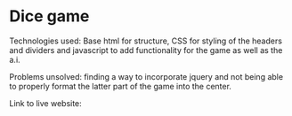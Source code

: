 # Dice game
 
 Technologies used: Base html for structure, CSS for styling of the headers and dividers and javascript to add functionality for the game as well as the a.i.
 
 Problems unsolved: finding a way to incorporate jquery and not being able to properly format the latter part of the game into the center.
 
 Link to live website: 
